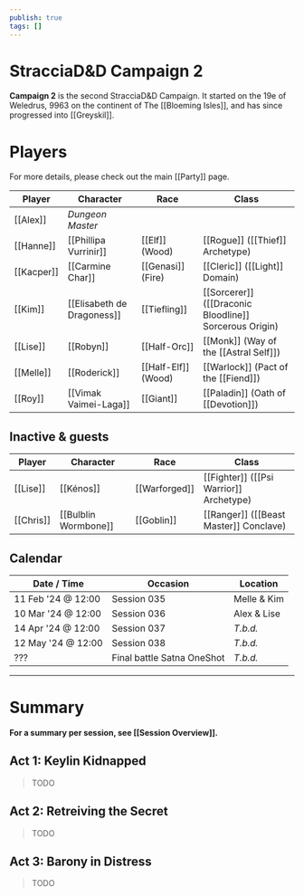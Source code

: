 ```yaml
---
publish: true
tags: []
---
```

# StracciaD&D Campaign 2
**Campaign 2** is the second StracciaD&D Campaign. It started on the 19e of Weledrus, 9963 on the continent of The [[Bloeming Isles]], and has since progressed into [[Greyskil]]. 
# Players
For more details, please check out the main [[Party]] page.

| Player | Character | Race | Class |
| ---- | ---- | ---- | ---- |
| [[Alex]] | *Dungeon Master* |  |  |
| [[Hanne]] | [[Phillipa Vurrinir]] | [[Elf]] (Wood) | [[Rogue]] ([[Thief]] Archetype) |
| [[Kacper]] | [[Carmine Char]] | [[Genasi]] (Fire) | [[Cleric]] ([[Light]] Domain) |
| [[Kim]] | [[Elisabeth de Dragoness]] | [[Tiefling]] | [[Sorcerer]] ([[Draconic Bloodline]] Sorcerous Origin) |
| [[Lise]] | [[Robyn]] | [[Half-Orc]] | [[Monk]] (Way of the [[Astral Self]]) |
| [[Melle]] | [[Roderick]] | [[Half-Elf]] (Wood) | [[Warlock]] (Pact of the [[Fiend]]) |
| [[Roy]] | [[Vimak Vaimei-Laga]] | [[Giant]] | [[Paladin]] (Oath of [[Devotion]]) |
## Inactive & guests
| Player | Character | Race | Class |
| ---- | ---- | ---- | ---- |
| [[Lise]] | [[Kénos]] | [[Warforged]] | [[Fighter]] ([[Psi Warrior]] Archetype) |
| [[Chris]] | [[Bulblin Wormbone]] | [[Goblin]] | [[Ranger]] ([[Beast Master]] Conclave) |
## Calendar
| Date / Time | Occasion | Location |
| ---- | ---- | ---- |
| 11 Feb '24 @ 12:00 | Session 035 | Melle & Kim |
| 10 Mar '24 @ 12:00 | Session 036 | Alex & Lise |
| 14 Apr '24 @ 12:00 | Session 037 | *T.b.d.* |
| 12 May '24 @ 12:00 | Session 038 | *T.b.d.* |
| ??? | Final battle Satna OneShot | *T.b.d.* |
***
# Summary
**For a summary per session, see [[Session Overview]].**
## Act 1: Keylin Kidnapped
> TODO
## Act 2: Retreiving the Secret
> TODO
## Act 3: Barony in Distress
> TODO